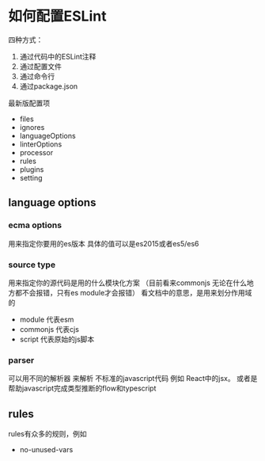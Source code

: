 # 如何配置ESLint

四种方式：
1. 通过代码中的ESLint注释
2. 通过配置文件
3. 通过命令行
4. 通过package.json


最新版配置项
- files
- ignores
- languageOptions
- linterOptions
- processor
- rules
- plugins
- setting

## language options
### ecma options
用来指定你要用的es版本
具体的值可以是es2015或者es5/es6

### source type
用来指定你的源代码是用的什么模块化方案
（目前看来commonjs 无论在什么地方都不会报错，只有es module才会报错）
看文档中的意思，是用来划分作用域的
- module 代表esm
- commonjs 代表cjs
- script 代表原始的js脚本

### parser
可以用不同的解析器  来解析 不标准的javascript代码
例如 React中的jsx。          或者是帮助javascript完成类型推断的flow和typescript

## rules
rules有众多的规则，例如
- no-unused-vars